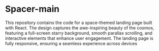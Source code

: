 # Spacer-main
 This repository contains the code for a space-themed landing page built with React. The design captures the awe-inspiring beauty of the cosmos, featuring a full-screen starry background, smooth parallax scrolling, and interactive elements that enhance user engagement. The landing page is fully responsive, ensuring a seamless experience across devices
